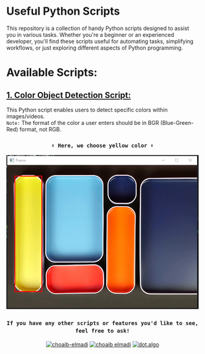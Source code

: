 # Useful Python Scripts

This repository is a collection of handy Python scripts designed to assist you in various tasks. Whether you're a beginner or an experienced developer, you'll find these scripts useful for automating tasks, simplifying workflows, or just exploring different aspects of Python programming.

# Available Scripts:

## [1. Color Object Detection Script:](detect_objects_with_color.py)

This Python script enables users to detect specific colors within images/videos. <br>
`Note:` The format of the color a user enters should be in BGR (Blue-Green-Red) format, not RGB.

<div align="center">

### `⬇️ Here, we choose yellow color ⬇️`

<img src="./Assets/detect-objects-with-color.png" alt="Specific Color Detection In Image">

</div>

<div align="center">

### `If you have any other scripts or features you'd like to see, feel free to ask!`

<p>
<a href="https://linkedin.com/in/choaib-elmadi" target="_blank"><img align="center" src="https://raw.githubusercontent.com/rahuldkjain/github-profile-readme-generator/master/src/images/icons/Social/linked-in-alt.svg" alt="choaib-elmadi" height="30" width="40" /></a>
<a href="https://fb.com/choaib.elmadi.94" target="_blank"><img align="center" src="https://raw.githubusercontent.com/rahuldkjain/github-profile-readme-generator/master/src/images/icons/Social/facebook.svg" alt="choaib elmadi" height="30" width="40" /></a>
<a href="https://instagram.com/choaib_elmadi" target="_blank"><img align="center" src="https://raw.githubusercontent.com/rahuldkjain/github-profile-readme-generator/master/src/images/icons/Social/instagram.svg" alt="dot.algo" height="30" width="40" /></a>
</p>

</div>
